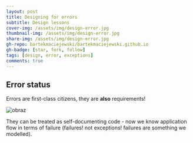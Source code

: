 ```yaml
---
layout: post
title: Designing for errors
subtitle: Design lessons
cover-img: /assets/img/design-error.jpg
thumbnail-img: /assets/img/design-error.jpg
share-img: /assets/img/design-error.jpg
gh-repo: bartekmaciejewski/bartekmaciejewski.github.io
gh-badge: [star, fork, follow]
tags: [design, error, exceptions]
comments: true
---
```


## Error status

Errors are first-class citizens, they are **also** requirements!

![obraz](https://user-images.githubusercontent.com/22179693/114200272-53ac4200-9955-11eb-84a0-b0af0ae6d933.png)

They can be treated as self-documenting code - now we know application flow in terms of failure (failures! not exceptions! failures are something we modelled).
